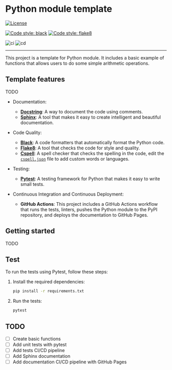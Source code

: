 # Python module template

[![License](https://img.shields.io/badge/License-Apache_2.0-blue.svg)](https://opensource.org/licenses/Apache-2.0)

[![Code style: black](https://img.shields.io/badge/code%20style-black-000000.svg)](https://github.com/psf/black)
[![Code style: flake8](https://img.shields.io/badge/code%20style-flake8-1c4a6c.svg)](https://flake8.pycqa.org/en/latest/)

![ci](https://github.com/tomansion/Python-module-template/actions/workflows/pull-request-checks.yml/badge.svg)
![cd](https://github.com/tomansion/Python-module-template/actions/workflows/continuous-deployment.yml/badge.svg)

---

This project is a template for Python module. It includes a basic example of functions that allows users to do some simple arithmetic operations.

## Template features

TODO

- Documentation:

  - [**Docstring**](https://www.python.org/dev/peps/pep-0257/): A way to document the code using comments.
  - [**Sphinx**](https://www.sphinx-doc.org/): A tool that makes it easy to create intelligent and beautiful documentation.

- Code Quality:

  - [**Black**](https://pypi.org/project/black/): A code formatters that automatically format the Python code.
  - [**Flake8**](https://flake8.pycqa.org/en/latest/): A tool that checks the code for style and quality.
  - [**Cspell**](https://cspell.org/): A spell checker that checks the spelling in the code, edit the [`cspell.json`](cspell.json) file to add custom words or languages.

- Testing:

  - [**Pytest**](https://docs.pytest.org/): A testing framework for Python that makes it easy to write small tests.

- Continuous Integration and Continuous Deployment:

  - **GitHub Actions**: This project includes a GitHub Actions workflow that runs the tests, linters, pushes the Python module to the PyPI repository, and deploys the documentation to GitHub Pages.

## Getting started

TODO

## Test

To run the tests using Pytest, follow these steps:

1. Install the required dependencies:
   ```bash
   pip install -r requirements.txt
   ```

2. Run the tests:
   ```bash
   pytest
   ```

## TODO

- [ ] Create basic functions
- [ ] Add unit tests with pytest
- [ ] Add tests CI/CD pipeline
- [ ] Add Sphinx documentation
- [ ] Add documentation CI/CD pipeline with GitHub Pages
